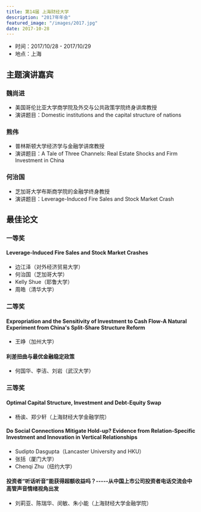 ```yaml
---
title: 第14届 上海财经大学
description: "2017年年会"
featured_image: "/images/2017.jpg"
date: 2017-10-28
---
```


- 时间：2017/10/28 - 2017/10/29
- 地点：上海

<!--more-->

## 主题演讲嘉宾

### 魏尚进

- 美国哥伦比亚大学商学院及外交与公共政策学院终身讲席教授
- 演讲题目：Domestic institutions and the capital structure of nations

### 熊伟

- 普林斯顿大学经济学与金融学讲席教授
- 演讲题目：A Tale of Three Channels: Real Estate Shocks and Firm Investment in China

### 何治国

- 芝加哥大学布斯商学院的金融学终身教授
- 演讲题目：Leverage-Induced Fire Sales and Stock Market Crash

## 最佳论文

### 一等奖

#### Leverage-Induced Fire Sales and Stock Market Crashes

- 边江泽（对外经济贸易大学）
- 何治国（芝加哥大学）
- Kelly Shue（耶鲁大学）
- 周皓（清华大学）

### 二等奖

#### Expropriation and the Sensitivity of Investment to Cash Flow-A Natural Experiment from China's Split-Share Structure Reform

- 王峥（加州大学）

#### 利差扭曲与最优金融稳定政策

- 何国华、李洁、刘岩（武汉大学）

### 三等奖

#### Optimal Capital Structure, Investment and Debt-Equity Swap

- 杨诶、郑少轩（上海财经大学金融学院）

#### Do Social Connections Mitigate Hold-up? Evidence from Relation-Specific Investment and Innovation in Vertical Relationships

- Sudipto Dasgupta（Lancaster University and HKU）
- 张括（厦门大学）
- Chenqi Zhu（纽约大学）

#### 投资者“听话听音”能获得超额收益吗？-----从中国上市公司投资者电话交流会中高管声音情绪视角出发

- 刘莉亚、陈瑞华、闵敏、朱小能（上海财经大学金融学院）